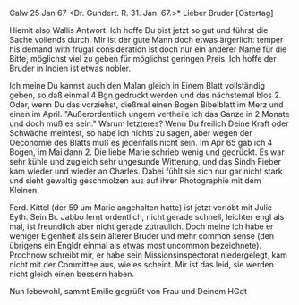  Calw 25 Jan 67
 <Dr. Gundert. R. 31. Jan. 67.>*
Lieber Bruder [Ostertag]

Hiemit also Wallis Antwort. Ich hoffe Du bist jetzt so gut und führst die Sache vollends durch. Mir ist der gute Mann doch etwas ärgerlich: temper his demand with frugal consideration ist doch nur ein anderer Name für die Bitte, möglichst viel zu geben für möglichst geringen Preis. Ich hoffe der Bruder in Indien ist etwas nobler.

Ich meine Du kannst auch den Malan gleich in Einem Blatt vollständig geben, so daß einmal 4 Bgn gedruckt werden und das nächstemal blos 2. Oder, wenn Du das vorziehst, dießmal einen Bogen Bibelblatt im Merz und einen im April. "Außerordentlich ungern vertheile ich das Ganze in 2 Monate und doch muß es sein." Warum letzteres? Wenn Du freilich Deine Kraft oder Schwäche meintest, so habe ich nichts zu sagen, aber wegen der Oeconomie des Blatts muß es jedenfalls nicht sein. Im Apr 65 gab ich 4 Bogen, im Mai dann 2. 
Die liebe Marie schrieb wenig und gedrückt. Es war sehr kühle und zugleich sehr ungesunde Witterung, und das Sindh Fieber kam wieder und wieder an Charles. Dabei fühlt sie sich nur gar nicht stark und sieht gewaltig geschmolzen aus auf ihrer Photographie mit dem Kleinen.

Ferd. Kittel (der 59 um Marie angehalten hatte) ist jetzt verlobt mit Julie Eyth. Sein Br. Jabbo lernt ordentlich, nicht gerade schnell, leichter engl als mal, ist freundlich aber nicht gerade zutraulich. Doch meine ich habe er weniger Eigenheit als sein älterer Bruder und mehr common sense (den übrigens ein Engldr einmal als etwas most uncommon bezeichnete). 
Prochnow schreibt mir, er habe sein Missionsinspectorat niedergelegt, kam nicht mit der Committee aus, wie es scheint. Mir ist das leid, sie werden nicht gleich einen bessern haben.

Nun lebewohl, sammt Emilie gegrüßt von Frau und
 Deinem HGdt
